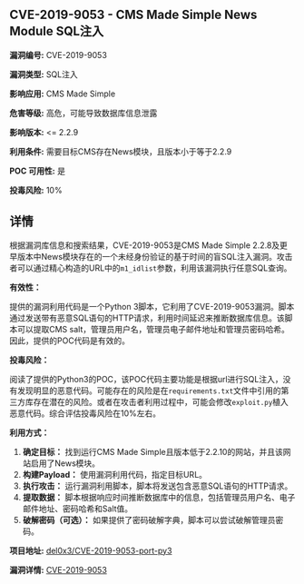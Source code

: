 ## CVE-2019-9053 - CMS Made Simple News Module SQL注入

**漏洞编号:** CVE-2019-9053

**漏洞类型:** SQL注入

**影响应用:** CMS Made Simple

**危害等级:** 高危，可能导致数据库信息泄露

**影响版本:** <= 2.2.9

**利用条件:** 需要目标CMS存在News模块，且版本小于等于2.2.9

**POC 可用性:** 是

**投毒风险:** 10%

## 详情

根据漏洞库信息和搜索结果，CVE-2019-9053是CMS Made Simple 2.2.8及更早版本中News模块存在的一个未经身份验证的基于时间的盲SQL注入漏洞。攻击者可以通过精心构造的URL中的`m1_idlist`参数，利用该漏洞执行任意SQL查询。

**有效性：**

提供的漏洞利用代码是一个Python 3脚本，它利用了CVE-2019-9053漏洞。脚本通过发送带有恶意SQL语句的HTTP请求，利用时间延迟来推断数据库信息。该脚本可以提取CMS salt，管理员用户名，管理员电子邮件地址和管理员密码哈希。因此，提供的POC代码是有效的。

**投毒风险：**

阅读了提供的Python3的POC，该POC代码主要功能是根据url进行SQL注入，没有发现明显的恶意代码。可能存在的风险是在`requirements.txt`文件中引用的第三方库存在潜在的风险。或者在攻击者利用过程中，可能会修改`exploit.py`植入恶意代码。综合评估投毒风险在10%左右。

**利用方式：**

1.  **确定目标：** 找到运行CMS Made Simple且版本低于2.2.10的网站，并且该网站启用了News模块。
2.  **构建Payload：** 使用漏洞利用代码，指定目标URL。
3.  **执行攻击：** 运行漏洞利用脚本，脚本将发送包含恶意SQL语句的HTTP请求。
4.  **提取数据：** 脚本根据响应时间推断数据库中的信息，包括管理员用户名、电子邮件地址、密码哈希和Salt值。
5.  **破解密码（可选）：** 如果提供了密码破解字典，脚本可以尝试破解管理员密码。

**项目地址:** [del0x3/CVE-2019-9053-port-py3](https://github.com/del0x3/CVE-2019-9053-port-py3)

**漏洞详情:** [CVE-2019-9053](https://nvd.nist.gov/vuln/detail/CVE-2019-9053)
